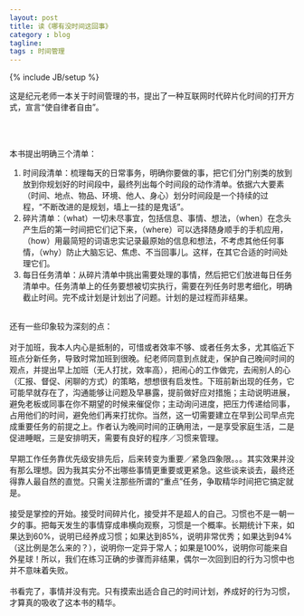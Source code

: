 ```yaml
---
layout: post
title: 读《哪有没时间这回事》
category : blog
tagline:
tags : 时间管理
---
```

{% include JB/setup %}

<item>
  <title>读《哪有没时间这回事》</title>
  <description></description>
  <content:encoded>这是纪元老师一本关于时间管理的书，提出了一种互联网时代碎片化时间的打开方式，宣言“使自律者自由”。

<br><br>

本书提出明确三个清单：
<ol>
<li>时间段清单：梳理每天的日常事务，明确你要做的事，把它们分门别类的放到放到你规划好的时间段中，最终列出每个时间段的动作清单。依据六大要素（时间、地点、物品、环境、他人、身心）划分时间段是一个持续的过程，“不断改进的是规划，墙上一挂的是鬼话”。</li>
<li>碎片清单：（what）一切未尽事宜，包括信息、事情、想法，（when）在念头产生后的第一时间把它们记下来，（where）可以选择随身顺手的手机应用，（how）用最简短的词语忠实记录最原始的信息和想法，不考虑其他任何事情，（why）防止大脑忘记、焦虑、不当回事儿。这样，在其它合适的时间处理它们。</li>
<li>每日任务清单：从碎片清单中挑出需要处理的事情，然后把它们放进每日任务清单中。任务清单上的任务要想被切实执行，需要在列任务时思考细化，明确截止时间。完不成计划是计划出了问题。计划的是过程而非结果。</li>
</ol>

<br>
还有一些印象较为深刻的点：
<br><br>
对于加班，我本人内心是抵制的，可惜或者效率不够、或者任务太多，尤其临近下班点分新任务，导致时常加班到很晚。纪老师同意到点就走，保护自己晚间时间的观点，并提出早上加班（无人打扰，效率高），把闹心的工作做完，去闹别人的心（汇报、督促、闲聊的方式）的策略，想想很有启发性。下班前新出现的任务，它可能早就存在了，沟通能够让问题及早暴露，提前做好应对措施；主动说明进展，避免老板或同事在你不期望的时候来催促你；主动询问进度，把压力传递给同事，占用他们的时间，避免他们再来打扰你。当然，这一切需要建立在早到公司早点完成重要任务的前提之上。作者认为晚间时间的正确用法，一是享受家庭生活，二是促进睡眠，三是安排明天，需要有良好的程序／习惯来管理。
<br><br>
早期工作任务靠优先级安排先后，后来转变为重要／紧急四象限。。。其实效果并没有那么理想。因为我其实分不出哪些事情更重要或更紧急。这些谈来谈去，最终还得靠人最自然的直觉。只需关注那些所谓的“重点”任务，争取精华时间把它搞定就是。
<br><br>
接受是掌控的开始。接受时间碎片化，接受并不是超人的自己。习惯也不是一朝一夕的事。把每天发生的事情穿成串横向观察，习惯是一个概率。长期统计下来，如果达到60%，说明已经养成习惯；如果达到85%，说明非常优秀；如果达到94%（这比例是怎么来的？），说明你一定异于常人；如果是100%，说明你可能来自外星球！所以，我们在练习正确的步骤而非结果，偶尔一次回到旧的行为习惯中也并不意味着失败。
<br><br>
书看完了，事情并没有完。只有摸索出适合自己的时间计划，养成好的行为习惯，才算真的吸收了这本书的精华。</content:encoded>
</item>
